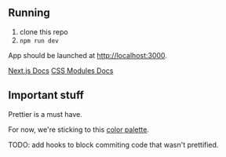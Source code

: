 ## Running

1. clone this repo
2. `npm run dev`

App should be launched at [http://localhost:3000](http://localhost:3000).

[Next.js Docs](https://nextjs.org/docs)
[CSS Modules Docs](https://github.com/css-modules/css-modules)

## Important stuff
Prettier is a must have.

For now, we're sticking to this [color palette](https://coolors.co/palette/f8f9fa-e9ecef-dee2e6-ced4da-adb5bd-6c757d-495057-343a40-212529).

TODO: add hooks to block commiting code that wasn't prettified.